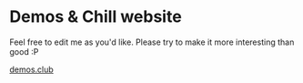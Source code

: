 # Demos & Chill website

Feel free to edit me as you'd like. Please try to make it more interesting than good :P

[demos.club](https://demos.club)

